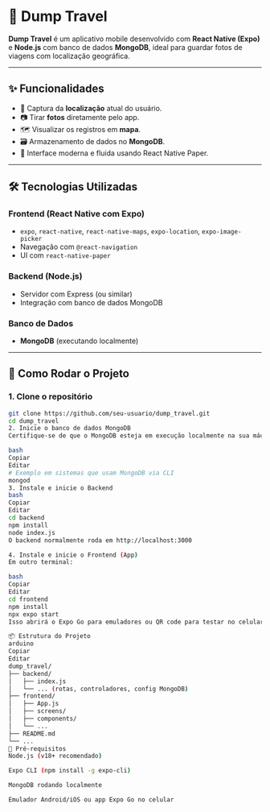 # 📸 Dump Travel

**Dump Travel** é um aplicativo mobile desenvolvido com **React Native (Expo)** e **Node.js** com banco de dados **MongoDB**, ideal para guardar fotos de viagens com localização geográfica.

---

## ✨ Funcionalidades

- 📍 Captura da **localização** atual do usuário.
- 📷 Tirar **fotos** diretamente pelo app.
- 🗺️ Visualizar os registros em **mapa**.
- 🗃️ Armazenamento de dados no **MongoDB**.
- 🧭 Interface moderna e fluida usando React Native Paper.

---

## 🛠️ Tecnologias Utilizadas

### Frontend (React Native com Expo)
- `expo`, `react-native`, `react-native-maps`, `expo-location`, `expo-image-picker`
- Navegação com `@react-navigation`
- UI com `react-native-paper`

### Backend (Node.js)
- Servidor com Express (ou similar)
- Integração com banco de dados MongoDB

### Banco de Dados
- **MongoDB** (executando localmente)

---

## 🚀 Como Rodar o Projeto

### 1. Clone o repositório
```bash
git clone https://github.com/seu-usuario/dump_travel.git
cd dump_travel
2. Inicie o banco de dados MongoDB
Certifique-se de que o MongoDB esteja em execução localmente na sua máquina.

bash
Copiar
Editar
# Exemplo em sistemas que usam MongoDB via CLI
mongod
3. Instale e inicie o Backend
bash
Copiar
Editar
cd backend
npm install
node index.js
O backend normalmente roda em http://localhost:3000

4. Instale e inicie o Frontend (App)
Em outro terminal:

bash
Copiar
Editar
cd frontend
npm install
npx expo start
Isso abrirá o Expo Go para emuladores ou QR code para testar no celular.

📦 Estrutura do Projeto
arduino
Copiar
Editar
dump_travel/
├── backend/
│   ├── index.js
│   └── ... (rotas, controladores, config MongoDB)
├── frontend/
│   ├── App.js
│   ├── screens/
│   ├── components/
│   └── ...
├── README.md
└── ...
📱 Pré-requisitos
Node.js (v18+ recomendado)

Expo CLI (npm install -g expo-cli)

MongoDB rodando localmente

Emulador Android/iOS ou app Expo Go no celular
